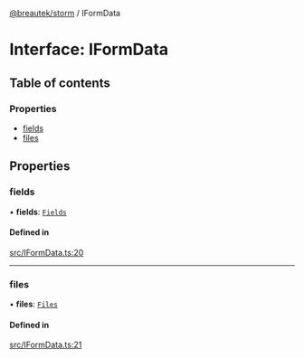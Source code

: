 [@breautek/storm](../README.md) / IFormData

# Interface: IFormData

## Table of contents

### Properties

- [fields](IFormData.md#fields)
- [files](IFormData.md#files)

## Properties

### fields

• **fields**: [`Fields`](formidable.Fields.md)

#### Defined in

[src/IFormData.ts:20](https://github.com/breautek/storm/blob/eca48f5/src/IFormData.ts#L20)

___

### files

• **files**: [`Files`](formidable.Files.md)

#### Defined in

[src/IFormData.ts:21](https://github.com/breautek/storm/blob/eca48f5/src/IFormData.ts#L21)

